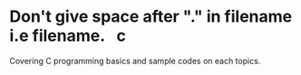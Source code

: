 # Don't give space after "." in filename i.e filename. ` `c
Covering C programming basics and sample codes on each topics.

